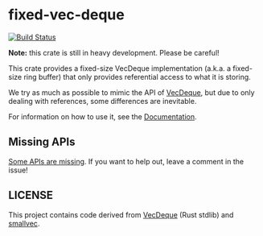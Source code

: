 # fixed-vec-deque
[![Build Status](https://travis-ci.org/udoprog/fixed-vec-deque.svg?branch=master)](https://travis-ci.org/udoprog/fixed-vec-deque)

**Note:** this crate is still in heavy development. Please be careful!

This crate provides a fixed-size VecDeque implementation (a.k.a. a fixed-size ring buffer) that
only provides referential access to what it is storing.

We try as much as possible to mimic the API of [VecDeque], but due to only dealing with
references, some differences are inevitable.

For information on how to use it, see the [Documentation].

[VecDeque]: https://doc.rust-lang.org/std/collections/struct.VecDeque.html
[documentation]: https://docs.rs/fixed-vec-deque

## Missing APIs

[Some APIs are missing](https://github.com/udoprog/fixed-vec-deque/issues/2).
If you want to help out, leave a comment in the issue!

## LICENSE

This project contains code derived from [VecDeque] (Rust stdlib) and [smallvec].

[VecDeque]: https://github.com/rust-lang/rust/blob/e8aef7cae14bc7a56859408c90253e9bcc07fcff/src/liballoc/collections/vec_deque.rs
[smallvec]: https://github.com/servo/rust-smallvec
